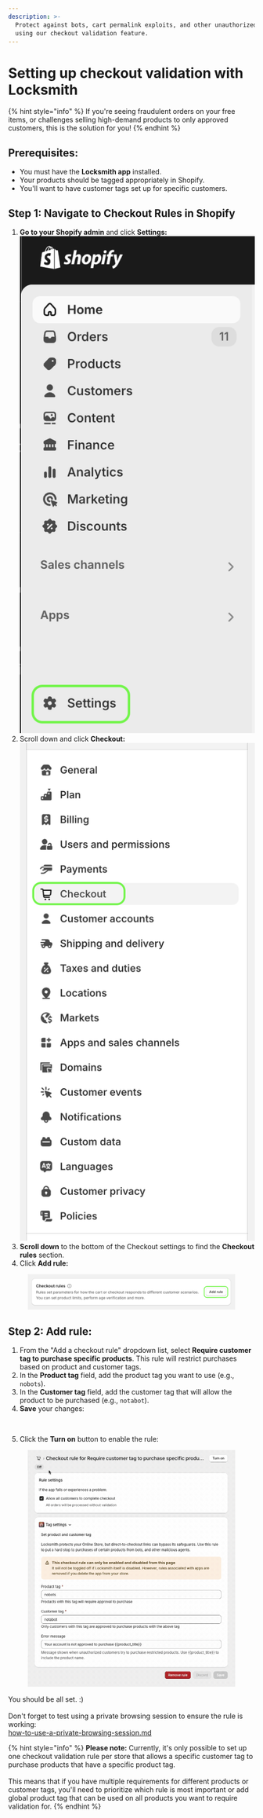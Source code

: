 ```yaml
---
description: >-
  Protect against bots, cart permalink exploits, and other unauthorized orders
  using our checkout validation feature.
---
```


# Setting up checkout validation with Locksmith

{% hint style="info" %}
If you're seeing fraudulent orders on your free items, or challenges selling high-demand products to only approved customers, this is the solution for you!
{% endhint %}

## Prerequisites:

* You must have the **Locksmith app** installed.
* Your products should be tagged appropriately in Shopify.
* You'll want to have customer tags set up for specific customers.

## Step 1: Navigate to Checkout Rules in Shopify

1. **Go to your Shopify admin** and click **Settings:**\
   ![](<../../.gitbook/assets/Screenshot 2024-09-20 at 3.59.43 PM.png>)
2. Scroll down and click **Checkout:**\
   ![](<../../.gitbook/assets/Screenshot 2024-09-20 at 3.53.21 PM.png>)
3. **Scroll down** to the bottom of the Checkout settings to find the **Checkout rules** section.
4. Click **Add rule:**

<figure><img src="../../.gitbook/assets/Screenshot 2024-09-20 at 3.57.04 PM.png" alt=""><figcaption></figcaption></figure>

## Step 2: Add rule:

1. From the "Add a checkout rule" dropdown list, select **Require customer tag to purchase specific products**. This rule will restrict purchases based on product and customer tags.
2. In the **Product tag** field, add the product tag you want to use (e.g., `nobots`).
3. In the **Customer tag** field, add the customer tag that will allow the product to be purchased (e.g., `notabot`).
4. **Save** your changes:

<figure><img src="../../.gitbook/assets/Screenshot 2025-09-23 at 11.42.31 AM.png" alt=""><figcaption></figcaption></figure>

5. Click the **Turn on** button to enable the rule:

<figure><img src="../../.gitbook/assets/2025-09-23 11.49.58.gif" alt=""><figcaption></figcaption></figure>

You should be all set. :)\
\
Don't forget to test using a private browsing session to ensure the rule is working:\
[how-to-use-a-private-browsing-session.md](how-to-use-a-private-browsing-session.md "mention")

{% hint style="info" %}
**Please note:** Currently, it's only possible to set up one checkout validation rule per store that allows a specific customer tag to purchase products that have a specific product tag.\
\
This means that if you have multiple requirements for different products or customer tags, you'll need to prioritize which rule is most important or add global product tag that can be used on all products you want to require validation for.&#x20;
{% endhint %}
